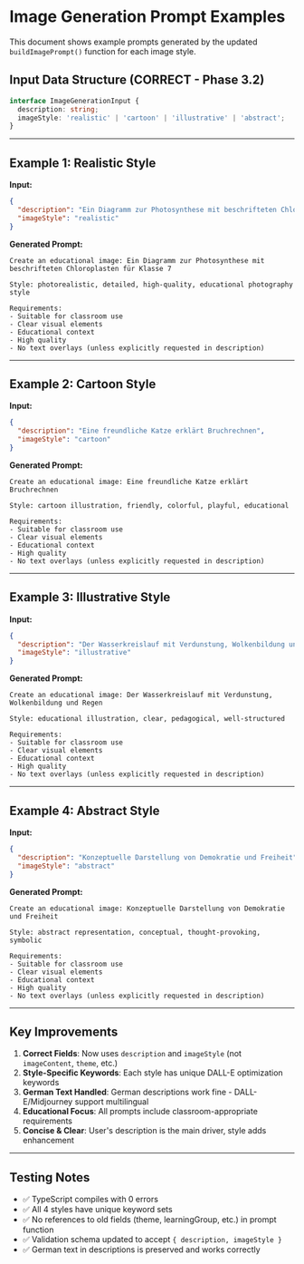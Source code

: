 # Image Generation Prompt Examples

This document shows example prompts generated by the updated `buildImagePrompt()` function for each image style.

## Input Data Structure (CORRECT - Phase 3.2)

```typescript
interface ImageGenerationInput {
  description: string;
  imageStyle: 'realistic' | 'cartoon' | 'illustrative' | 'abstract';
}
```

---

## Example 1: Realistic Style

**Input:**
```json
{
  "description": "Ein Diagramm zur Photosynthese mit beschrifteten Chloroplasten für Klasse 7",
  "imageStyle": "realistic"
}
```

**Generated Prompt:**
```
Create an educational image: Ein Diagramm zur Photosynthese mit beschrifteten Chloroplasten für Klasse 7

Style: photorealistic, detailed, high-quality, educational photography style

Requirements:
- Suitable for classroom use
- Clear visual elements
- Educational context
- High quality
- No text overlays (unless explicitly requested in description)
```

---

## Example 2: Cartoon Style

**Input:**
```json
{
  "description": "Eine freundliche Katze erklärt Bruchrechnen",
  "imageStyle": "cartoon"
}
```

**Generated Prompt:**
```
Create an educational image: Eine freundliche Katze erklärt Bruchrechnen

Style: cartoon illustration, friendly, colorful, playful, educational

Requirements:
- Suitable for classroom use
- Clear visual elements
- Educational context
- High quality
- No text overlays (unless explicitly requested in description)
```

---

## Example 3: Illustrative Style

**Input:**
```json
{
  "description": "Der Wasserkreislauf mit Verdunstung, Wolkenbildung und Regen",
  "imageStyle": "illustrative"
}
```

**Generated Prompt:**
```
Create an educational image: Der Wasserkreislauf mit Verdunstung, Wolkenbildung und Regen

Style: educational illustration, clear, pedagogical, well-structured

Requirements:
- Suitable for classroom use
- Clear visual elements
- Educational context
- High quality
- No text overlays (unless explicitly requested in description)
```

---

## Example 4: Abstract Style

**Input:**
```json
{
  "description": "Konzeptuelle Darstellung von Demokratie und Freiheit",
  "imageStyle": "abstract"
}
```

**Generated Prompt:**
```
Create an educational image: Konzeptuelle Darstellung von Demokratie und Freiheit

Style: abstract representation, conceptual, thought-provoking, symbolic

Requirements:
- Suitable for classroom use
- Clear visual elements
- Educational context
- High quality
- No text overlays (unless explicitly requested in description)
```

---

## Key Improvements

1. **Correct Fields**: Now uses `description` and `imageStyle` (not `imageContent`, `theme`, etc.)
2. **Style-Specific Keywords**: Each style has unique DALL-E optimization keywords
3. **German Text Handled**: German descriptions work fine - DALL-E/Midjourney support multilingual
4. **Educational Focus**: All prompts include classroom-appropriate requirements
5. **Concise & Clear**: User's description is the main driver, style adds enhancement

---

## Testing Notes

- ✅ TypeScript compiles with 0 errors
- ✅ All 4 styles have unique keyword sets
- ✅ No references to old fields (theme, learningGroup, etc.) in prompt function
- ✅ Validation schema updated to accept `{ description, imageStyle }`
- ✅ German text in descriptions is preserved and works correctly
